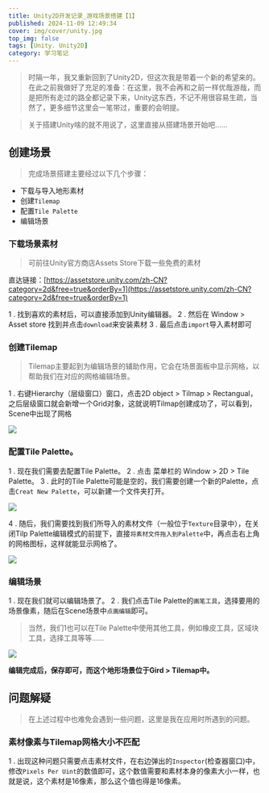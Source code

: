 ```yaml
---
title: Unity2D开发记录_游戏场景搭建【1】
published: 2024-11-09 12:49:34
cover: img/cover/unity.jpg
top_img: false
tags: [Unity. Unity2D]
category: 学习笔记
---
```


> 时隔一年，我又重新回到了Unity2D，但这次我是带着一个新的希望来的。
>在此之前我做好了充足的准备：在这里，我不会再和之前一样优哉游哉，而是把所有走过的路全都记录下来，Unity这东西，不记不用很容易生疏，当然了，更多细节这里会一笔带过，重要的会明提。

> 关于搭建Unity啥的就不用说了，这里直接从搭建场景开始吧......


## 创建场景

> 完成场景搭建主要经过以下几个步骤：

 - 下载与导入地形素材
 - 创建`Tilemap`
 - 配置`Tile Palette`
 - 编辑场景

### 下载场景素材

> 可前往Unity官方商店Assets Store下载一些免费的素材 

直达链接：[https://assetstore.unity.com/zh-CN?category=2d&free=true&orderBy=1](https://assetstore.unity.com/zh-CN?category=2d&free=true&orderBy=1)


1 . 找到喜欢的素材后，可以直接添加到Unity编辑器。
2 . 然后在 Window > Asset store 找到并点击`download`来安装素材
3 . 最后点击`import`导入素材即可


### 创建Tilemap

>Tilemap主要起到为编辑场景的辅助作用，它会在场景面板中显示网格，以帮助我们在对应的网格编辑场景。

1 . 右键Hierarchy（层级窗口）窗口，点击2D object > Tilmap > Rectangual，之后层级窗口就会新增一个Grid对象，这就说明Tilmap创建成功了，可以看到，Scene中出现了网格

![](https://gcore.jsdelivr.net/gh/Almango/Blog_imgbed@main/post/post_unity1_1.png)


### 配置Tile Palette。

1 . 现在我们需要去配置Tile Palette。
2 . 点击 菜单栏的 Window > 2D > Tile Palette。
3 . 此时的Tile Palette可能是空的，我们需要创建一个新的Palette，点击`Creat New Palette`，可以新建一个文件夹打开。

![](https://gcore.jsdelivr.net/gh/Almango/Blog_imgbed@main/post/post_unity1_%202.png)

4 . 随后，我们需要找到我们所导入的素材文件（一般位于`Texture`目录中），在关闭Tilp Palette编辑模式的前提下，直接`将素材文件拖入到Palette`中，再点击右上角的网格图标，这样就能显示网格了。

![](https://gcore.jsdelivr.net/gh/Almango/Blog_imgbed@main/post/post_unity1_%203.png)

### 编辑场景

1 . 现在我们就可以编辑场景了。
2 . 我们点击Tile Palette的`画笔工具`，选择要用的场景像素，随后在Scene场景中`点画编辑`即可。
>当然，我们1也可以在Tile Palette中使用其他工具，例如橡皮工具，区域块工具，选择工具等等……


![](https://gcore.jsdelivr.net/gh/Almango/Blog_imgbed@main/post/post_unity1_%204.png)

**编辑完成后，保存即可，而这个地形场景位于Gird > Tilemap中。**

## 问题解疑

>在上述过程中也难免会遇到一些问题，这里是我在应用时所遇到的问题。

### 素材像素与Tilemap网格大小不匹配

1 . 出现这种问题只需要点击素材文件，在右边弹出的`Inspector`(检查器窗口)中，修改`Pixels Per Uint`的数值即可，这个数值需要和素材本身的像素大小一样，也就是说，这个素材是16像素，那么这个值也得是16像素。

